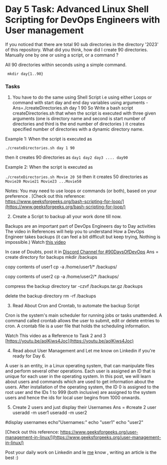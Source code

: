 # Day 5 Task: Advanced Linux Shell Scripting for DevOps Engineers with User management

If you noticed that there are total 90 sub directories in the directory '2023' of this repository. What did you think, how did I create 90 directories. Manually one by one or using a script, or a command ?

All 90 directories within seconds using a simple command.

` mkdir day{1..90}`

### Tasks 
1) You have to do the same using Shell Script i.e using either Loops or command with start day and end day variables using arguments -
Ans=./createDirectories.sh day 1 90
 So Write a bash script createDirectories.sh that when the script is executed with three given arguments (one is directory name and second is start number of directories and third is the end number of directories ) it creates specified number of directories with a dynamic directory name.

Example 1: When the script is executed as

```./createDirectories.sh day 1 90```

then it creates 90 directories as ```day1 day2 day3 .... day90```

Example 2: When the script is executed as

```./createDirectories.sh Movie 20 50```
then it creates 50 directories as ```Movie20 Movie21 Movie23 ...Movie50```

Notes:
You may need to use loops or commands (or both), based on your preference . [Check out this reference: https://www.geeksforgeeks.org/bash-scripting-for-loop/](https://www.geeksforgeeks.org/bash-scripting-for-loop/)


 2) Create a Script to backup all your work done till now.

 Backups are an important part of DevOps Engineers day to Day activities
 The video in References will help you to understand How a DevOps Engineer takes backups (it can feel a bit difficult but keep trying, Nothing is impossible.)
 Watch [this video](https://youtu.be/aolKiws4Joc) 
 
 In case of Doubts, post it in [Discord Channel for #90DaysOfDevOps](https://discord.gg/hs3Pmc5F)
 Ans = create directory for backups
mkdir /backups

copy contents of user1
cp -a /home/user1/* /backups/

copy contents of user2
cp -a /home/user2/* /backups/

compress the backup directory
tar -czvf /backups.tar.gz /backups

delete the backup directory
rm -rf /backups



 3) Read About Cron and Crontab, to automate the backup Script
 
 Cron is the system's main scheduler for running jobs or tasks unattended. A command called crontab allows the user to submit, edit or delete entries to cron. A crontab file is a user file that holds the scheduling information.

 Watch This video as a Reference to Task 2 and 3 [https://youtu.be/aolKiws4Joc](https://youtu.be/aolKiws4Joc)


 4) Read about User Management and Let me know on Linkedin if you're ready for Day 6. 

A user is an entity, in a Linux operating system, that can manipulate files and perform several other operations. Each user is assigned an ID that is unique for each user in the operating system. In this post, we will learn about users and commands which are used to get information about the users. After installation of the operating system, the ID 0 is assigned to the root user and the IDs 1 to 999 (both inclusive) are assigned to the system users and hence the ids for local user begins from 1000 onwards.


 5) Create 2 users and just display their Usernames
 Ans = #create 2 user 
useradd -m user1
useradd -m user2

#display usernames
echo"Usernames:"
echo "user1"
echo "user2"

[Check out this reference: https://www.geeksforgeeks.org/user-management-in-linux/](https://www.geeksforgeeks.org/user-management-in-linux/)

 Post your daily work on Linkedin and le [me](https://www.linkedin.com/in/shubhamlondhe1996/) know , writing an article is the best :)

